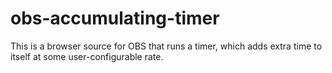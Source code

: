 # obs-accumulating-timer
This is a browser source for OBS that runs a timer, which adds extra time to itself at some user-configurable rate.
